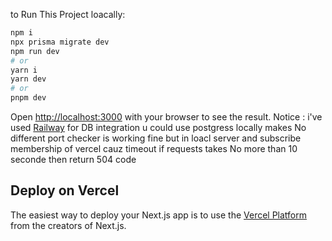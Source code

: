 

to Run This Project loacally:

```bash
npm i 
npx prisma migrate dev
npm run dev
# or
yarn i 
yarn dev
# or
pnpm dev
```

Open [http://localhost:3000](http://localhost:3000) with your browser to see the result.
Notice : i've used [Railway](https://railway.app/) for DB integration u could use postgress locally makes No different 
port checker is working fine but in loacl server and subscribe membership of vercel cauz timeout if requests takes No more than 10 seconde then return 504 code 





## Deploy on Vercel

The easiest way to deploy your Next.js app is to use the [Vercel Platform](https://vercel.com/new?utm_medium=default-template&filter=next.js&utm_source=create-next-app&utm_campaign=create-next-app-readme) from the creators of Next.js.


